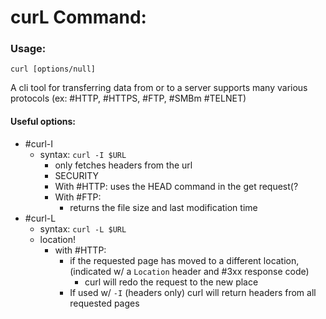 
# curL Command:

### Usage:
```
curl [options/null]
```

A cli tool for transferring data from or to a server
	supports many various protocols (ex: #HTTP, #HTTPS, #FTP, #SMBm #TELNET)

#### Useful options:
- #curl-I
	- syntax: ``curl -I $URL``
		- only fetches headers from the url
		- SECURITY 
		- With #HTTP: uses the HEAD command in the get request(?
		- With #FTP:
			- returns the file size and last modification time
- #curl-L
	- syntax: ``curl -L $URL``
	- location!
		- with #HTTP:
			- if the requested page has moved to a different location, (indicated w/ a ``Location`` header and #3xx response code)
				- curl will redo the request to the new place
			- If used w/ ``-I`` (headers only) curl will return headers from all requested pages